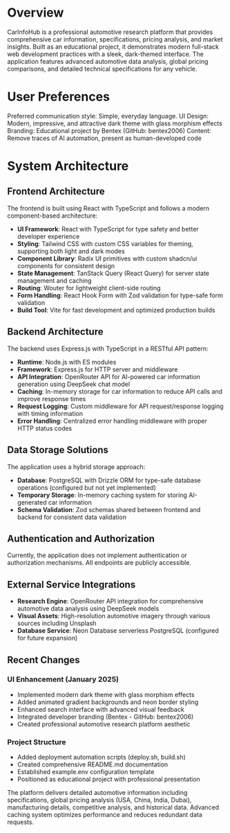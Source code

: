 # Overview

CarInfoHub is a professional automotive research platform that provides comprehensive car information, specifications, pricing analysis, and market insights. Built as an educational project, it demonstrates modern full-stack web development practices with a sleek, dark-themed interface. The application features advanced automotive data analysis, global pricing comparisons, and detailed technical specifications for any vehicle.

# User Preferences

Preferred communication style: Simple, everyday language.
UI Design: Modern, impressive, and attractive dark theme with glass morphism effects
Branding: Educational project by Bentex (GitHub: bentex2006)
Content: Remove traces of AI automation, present as human-developed code

# System Architecture

## Frontend Architecture

The frontend is built using React with TypeScript and follows a modern component-based architecture:

- **UI Framework**: React with TypeScript for type safety and better developer experience
- **Styling**: Tailwind CSS with custom CSS variables for theming, supporting both light and dark modes
- **Component Library**: Radix UI primitives with custom shadcn/ui components for consistent design
- **State Management**: TanStack Query (React Query) for server state management and caching
- **Routing**: Wouter for lightweight client-side routing
- **Form Handling**: React Hook Form with Zod validation for type-safe form validation
- **Build Tool**: Vite for fast development and optimized production builds

## Backend Architecture

The backend uses Express.js with TypeScript in a RESTful API pattern:

- **Runtime**: Node.js with ES modules
- **Framework**: Express.js for HTTP server and middleware
- **API Integration**: OpenRouter API for AI-powered car information generation using DeepSeek chat model
- **Caching**: In-memory storage for car information to reduce API calls and improve response times
- **Request Logging**: Custom middleware for API request/response logging with timing information
- **Error Handling**: Centralized error handling middleware with proper HTTP status codes

## Data Storage Solutions

The application uses a hybrid storage approach:

- **Database**: PostgreSQL with Drizzle ORM for type-safe database operations (configured but not yet implemented)
- **Temporary Storage**: In-memory caching system for storing AI-generated car information
- **Schema Validation**: Zod schemas shared between frontend and backend for consistent data validation

## Authentication and Authorization

Currently, the application does not implement authentication or authorization mechanisms. All endpoints are publicly accessible.

## External Service Integrations

- **Research Engine**: OpenRouter API integration for comprehensive automotive data analysis using DeepSeek models
- **Visual Assets**: High-resolution automotive imagery through various sources including Unsplash
- **Database Service**: Neon Database serverless PostgreSQL (configured for future expansion)

## Recent Changes

### UI Enhancement (January 2025)
- Implemented modern dark theme with glass morphism effects
- Added animated gradient backgrounds and neon border styling
- Enhanced search interface with advanced visual feedback
- Integrated developer branding (Bentex - GitHub: bentex2006)
- Created professional automotive research platform aesthetic

### Project Structure
- Added deployment automation scripts (deploy.sh, build.sh)
- Created comprehensive README.md documentation
- Established example.env configuration template
- Positioned as educational project with professional presentation

The platform delivers detailed automotive information including specifications, global pricing analysis (USA, China, India, Dubai), manufacturing details, competitive analysis, and historical data. Advanced caching system optimizes performance and reduces redundant data requests.